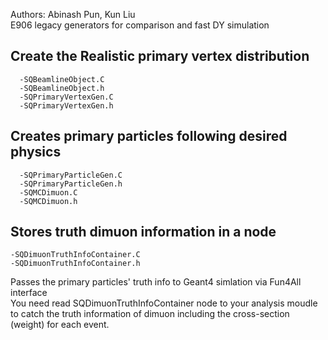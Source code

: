 Authors: Abinash Pun, Kun Liu <br />
E906 legacy generators for comparison and fast DY simulation

## Create the Realistic primary vertex distribution
```
  -SQBeamlineObject.C
  -SQBeamlineObject.h
  -SQPrimaryVertexGen.C
  -SQPrimaryVertexGen.h
  ```

## Creates primary particles following desired physics
```
  -SQPrimaryParticleGen.C
  -SQPrimaryParticleGen.h
  -SQMCDimuon.C
  -SQMCDimuon.h
```
## Stores truth dimuon information in a node
  ```
  -SQDimuonTruthInfoContainer.C
  -SQDimuonTruthInfoContainer.h
```
Passes the primary particles' truth info to Geant4 simlation via Fun4All interface  <br />
You need read SQDimuonTruthInfoContainer node to your analysis moudle to catch the truth information of dimuon including the cross-section (weight) for each event.



